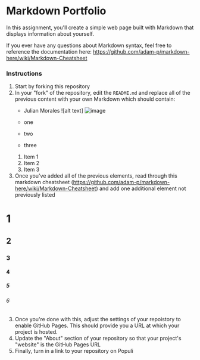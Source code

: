 # Markdown Portfolio

In this assignment, you'll create a simple web page built with Markdown that displays information about yourself.

If you ever have any questions about Markdown syntax, feel free to reference the documentation here: https://github.com/adam-p/markdown-here/wiki/Markdown-Cheatsheet

### Instructions

1. Start by forking this repository
1. In your "fork" of the repository, edit the `README.md` and replace all of the previous content with your own Markdown which should contain:
    * Julian Morales
![alt text] ![image](https://user-images.githubusercontent.com/98353349/150864589-d22886d3-bf39-4bdf-bfff-b4836038845b.png)

    * one
    * two
    * three
    1. Item 1
    2. Item 2
    3. Item 3
1. Once you've added all of the previous elements, read through this markdown cheatsheet (https://github.com/adam-p/markdown-here/wiki/Markdown-Cheatsheet) and add one additional element not previously listed
# 1
## 2
### 3
#### 4
##### 5
###### 6
3. Once you're done with this, adjust the settings of your repoistory to enable GitHub Pages. This should provide you a URL at which your project is hosted.
4. Update the "About" section of your repository so that your project's "website" is the GitHub Pages URL
5. Finally, turn in a link to your repository on Populi

